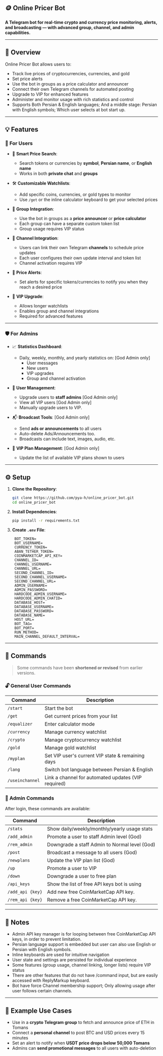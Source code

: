 ## 🪙 Online Pricer Bot

**A Telegram bot for real-time crypto and currency price monitoring, alerts, and broadcasting — with advanced group, channel, and admin capabilities.**

---

## 📌 Overview

Online Pricer Bot allows users to:

- Track live prices of cryptocurrencies, currencies, and gold
- Set price alerts
- Use the bot in groups as a price calculator and announcer
- Connect their own Telegram channels for automated posting
- Upgrade to VIP for enhanced features
- Administer and monitor usage with rich statistics and control
- Supports Both Persian & English languages; And a middle stage: Persian with English symbols; Which user selects at bot start up.

---

## 💡 Features

### 👥 For Users

- 🔎 **Smart Price Search**:
  - Search tokens or currencies by **symbol**, **Persian name**, or **English name**
  - Works in both **private chat** and **groups**

- 🛠️ **Customizable Watchlists**:
  - Add specific coins, currencies, or gold types to monitor
  - Use `/get` or the inline calculator keyboard to get your selected prices

- 📢 **Group Integration**:
  - Use the bot in groups as a **price announcer** or **price calculator**
  - Each group can have a separate custom token list
  - Group usage requires VIP status

- 📡 **Channel Integration**:
  - Users can link their own Telegram **channels** to schedule price updates
  - Each user configures their own update interval and token list
  - Channel activation requires VIP

- 🚨 **Price Alerts**:
  - Set alerts for specific tokens/currencies to notify you when they reach a desired price

- 🌟 **VIP Upgrade**:
  - Allows longer watchlists
  - Enables group and channel integrations
  - Required for advanced features

---

### 🛡️ For Admins

- 📈 **Statistics Dashboard**:
  - Daily, weekly, monthly, and yearly statistics on: [God Admin only]
    - User messages
    - New users
    - VIP upgrades
    - Group and channel activation

- 🔧 **User Management**:
  - Upgrade users to **staff admins** [God Admin only]
  - View all VIP users [God Admin only]
  - Manually upgrade users to VIP.

- 📬 **Broadcast Tools**: [God Admin only]
  - Send **ads or announcements** to all users
  - Auto-delete Ads/Announcements too.
  - Broadcasts can include text, images, audio, etc.

- 🧾 **VIP Plan Management**: [God Admin only]
  - Update the list of available VIP plans shown to users

---

## ⚙️ Setup

1. **Clone the Repository**:
   ```bash
   git clone https://github.com/pya-h/online_pricer_bot.git
   cd online_pricer_bot

2. **Install Dependencies**:

   ```bash
   pip install -r requirements.txt
   ```

3. **Create `.env` File**:

   ```env
    BOT_TOKEN=
    BOT_USERNAME=
    CURRENCY_TOKEN=
    ABAN_TETHER_TOKEN=
    COINMARKETCAP_API_KEY=
    CHANNEL_ID=
    CHANNEL_USERNAME=
    CHANNEL_URL=
    SECOND_CHANNEL_ID=
    SECOND_CHANNEL_USERNAME=
    SECOND_CHANNEL_URL=
    ADMIN_USERNAME=
    ADMIN_PASSWORD=
    HARDCODE_ADMIN_USERNAME=
    HARDCODE_ADMIN_CHATID=
    DATABASE_HOST=
    DATABASE_USERNAME=
    DATABASE_PASSWORD=
    DATABASE_NAME=
    HOST_URL=
    BOT_TAG=
    BOT_PORT=
    RUN_METHOD=
    MAIN_CHANNEL_DEFAULT_INTERVAL=
   ```

---

## 💬 Commands

> Some commands have been **shortened or revised** from earlier versions.

### 🔓 General User Commands

| Command         | Description                                         |
| --------------- | --------------------------------------------------- |
| `/start`        | Start the bot                                       |
| `/get`          | Get current prices from your list                   |
| `/equalizer`    | Enter calculator mode                               |
| `/currency`     | Manage currency watchlist                           |
| `/crypto`       | Manage cryptocurrency watchlist                     |
| `/gold`         | Manage gold watchlist                               |
| `/myplan`       | Set VIP user's current VIP state & remaining days   |
| `/lang`         | Switch bot language between Persian & English       |
| `/useinchannel` | Link a channel for automated updates (VIP required) |

### 🧙 Admin Commands

After login, these commands are available:

| Command                | Description                                  |
| ---------------------- | -------------------------------------------- |
| `/stats`               | Show daily/weekly/monthly/yearly usage stats |
| `/add_admin`           | Promote a user to staff Admin level (God)    |
| `/rem_admin`           | Downgrade a staff Admin to Normal level (God)|
| `/post`                | Broadcast a message to all users (God)       |
| `/newplans`            | Update the VIP plan list (God)               |
| `/up`                  | Promote a user to VIP                        |
| `/down`                | Downgrade a user to free plan                |
| `/api_keys`            | Show the list of free API keys bot is using  |
| `/add_api {key}`       | Add new free CoinMarketCap API key.          |
| `/rem_api {key}`       | Remove a free CoinMarketCap API key.         |

---

## 📌 Notes
* Admin API key manager is for looping between free CoinMarketCap API keys, in order to prevent limitation. 
* Persian language support is embedded but user can also use English or Persian with English symbols.
* Inline keyboards are used for intuitive navigation
* User state and settings are persisted for individual experience
* Some features (group usage, channel linking, longer lists) require VIP status
* There are other features that do not have /command input, but are easily accessed with ReplyMarkup keyboard.
* Bot have force Channel membership support; Only allowing usage after user follows certain channels. 
---

## 📎 Example Use Cases

* Use in a **crypto Telegram group** to fetch and announce price of ETH in Tomans
* Connect a **personal channel** to post BTC and USD prices every 15 minutes
* Set an alert to notify when **USDT price drops below 50,000 Tomans**
* Admins can **send promotional messages** to all users with auto-deletion